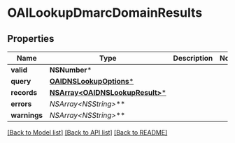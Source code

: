 # OAILookupDmarcDomainResults

## Properties
Name | Type | Description | Notes
------------ | ------------- | ------------- | -------------
**valid** | **NSNumber*** |  | 
**query** | [**OAIDNSLookupOptions***](OAIDNSLookupOptions) |  | 
**records** | [**NSArray&lt;OAIDNSLookupResult&gt;***](OAIDNSLookupResult) |  | 
**errors** | **NSArray&lt;NSString*&gt;*** |  | 
**warnings** | **NSArray&lt;NSString*&gt;*** |  | 

[[Back to Model list]](../README#documentation-for-models) [[Back to API list]](../README#documentation-for-api-endpoints) [[Back to README]](../README)


